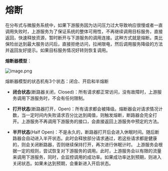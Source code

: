 # 熔断

在分布式与微服务系统中，如果下游服务因为访问压力过大导致响应很慢或者一直调用失败时，上游服务为了保证系统的整体可用性，不再继续调用目标服务，直接返回，快速释放资源，暂时断开与下游服务的调用连接。这种方式就是熔断。类比保险丝达到最大服务访问后，直接拒绝访问，拉闸限电，然后调用服务降级的方法并返回友好提示。如果目标服务情况好转则恢复调用。

**熔断器模型**：

![image.png](https://cdn.jsdelivr.net/gh/letengzz/Two-C@main/img/Java/202303301456720.png)

熔断器模型的状态机有3个状态：闭合、开启和半熔断

- **闭合状态**(断路器关闭，Closed)：所有请求都正常访问，没有故障时，上游服务调用下游服务时，不会有任何限制。

- **打开状态**(断路器打开，Open)：所有请求都会被降级。熔断器会对请求情况计数，当一定时间内失败请求百分比达到阈值，则触发熔断，断路器会完全打开。上游服务不再调用下游服务的接口，会直接返回上游服务中预定的方法。

- **半开状态**(Half Open)：不是永久的，断路器打开后会进入休眠时间。随后断路器会自动进入半开状态。此时会释放部分请求通过，若这些请求都是健康的，则会关闭断路器，否则继续保持打开，再次进行休眠计时。 上游服务会根据一定的规则，尝试恢复对下游服务的调用。此时，上游服务会以有限的流量来调用下游服务，同时，会监控调用的成功率。如果成功率达到预期，则进入关闭状态。如果未达到预期，会重新进入开启状态。